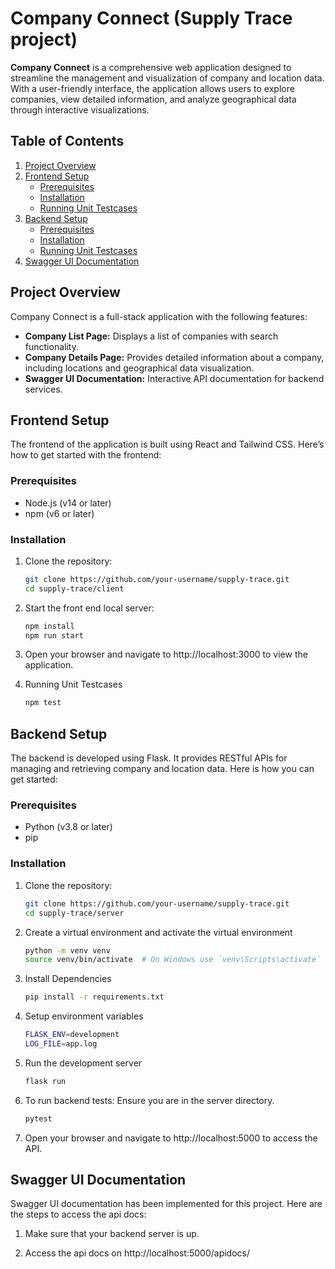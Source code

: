 # Company Connect (Supply Trace project)

**Company Connect** is a comprehensive web application designed to streamline the management and visualization of company and location data. With a user-friendly interface, the application allows users to explore companies, view detailed information, and analyze geographical data through interactive visualizations.

## Table of Contents

1. [Project Overview](#project-overview)
2. [Frontend Setup](#frontend-setup)
   - [Prerequisites](#prerequisites)
   - [Installation](#installation)
   - [Running Unit Testcases](#running-unit-testcases)
3. [Backend Setup](#backend-setup)
   - [Prerequisites](#prerequisites-1)
   - [Installation](#installation-1)
   - [Running Unit Testcases](#running-unit-testcases-1)
4. [Swagger UI Documentation](#swagger-ui-documentation)

## Project Overview

Company Connect is a full-stack application with the following features:
- **Company List Page:** Displays a list of companies with search functionality.
- **Company Details Page:** Provides detailed information about a company, including locations and geographical data visualization.
- **Swagger UI Documentation:** Interactive API documentation for backend services.

## Frontend Setup

The frontend of the application is built using React and Tailwind CSS. Here’s how to get started with the frontend:

### Prerequisites

- Node.js (v14 or later)
- npm (v6 or later)

### Installation

1. Clone the repository:

   ```sh
   git clone https://github.com/your-username/supply-trace.git
   cd supply-trace/client

2. Start the front end local server:

    ```sh
    npm install
    npm run start

3. Open your browser and navigate to http://localhost:3000 to view the        application.

4. Running Unit Testcases

    ```sh
    npm test

## Backend Setup

The backend is developed using Flask. It provides RESTful APIs for managing and retrieving company and location data. Here is how you can get started:

### Prerequisites

- Python (v3.8 or later)
- pip

### Installation

1. Clone the repository:

   ```sh
   git clone https://github.com/your-username/supply-trace.git
   cd supply-trace/server

2. Create a virtual environment and activate the virtual environment

    ```sh
    python -m venv venv
    source venv/bin/activate  # On Windows use `venv\Scripts\activate`


3. Install Dependencies
    ```sh
    pip install -r requirements.txt

4. Setup environment variables

    ```sh
    FLASK_ENV=development
    LOG_FILE=app.log
5. Run the development server
    ```sh
    flask run
6. To run backend tests:
    Ensure you are in the server directory.

    ```sh
    pytest

7. Open your browser and navigate to http://localhost:5000 to access the API.

## Swagger UI Documentation

Swagger UI documentation has been implemented for this project. Here are the steps to access the api docs:

1. Make sure that your backend server is up. 

2. Access the api docs on http://localhost:5000/apidocs/





   













